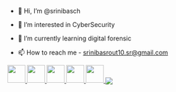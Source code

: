 - 👋 Hi, I’m @srinibasch
- 👀 I’m interested in CyberSecurity
- 🌱 I’m currently learning digital forensic

- 📫 How to reach me - srinibasrout10.sr@gmail.com

<a href="https://api.whatsapp.com/send?phone=917978825940&text=hey">
      <img src="https://exploitus.chinmayakumarbiswal.in/image/whatsapp.png" height="40px" width="40px">
   </a>
   <a href="https://www.facebook.com/srinibas.rout.90">
      <img src="https://exploitus.chinmayakumarbiswal.in/image/facebook.png" height="40px" width="40px">
   </a>
   <a href="https://www.instagram.com/chiku_1003_/">
      <img src="https://exploitus.chinmayakumarbiswal.in/image/instagram.png" height="40px" width="40px">
    </a>
    <a href="https://www.linkedin.com/in/srinibasrout">
       <img src="https://exploitus.chinmayakumarbiswal.in/image/linkedin.png" height="40px" width="40px">
   </a>
    <a href="https://twitter.com/CHIKU10SR">
      <img src="https://exploitus.chinmayakumarbiswal.in/image/twitter.png" height="40px" width="40px">
   </a>

<!---
srinibasch/srinibasch is a ✨ special ✨ repository because its `README.md` (this file) appears on your GitHub profile.
You can click the Preview link to take a look at your changes.
--->
<img align="center" src="https://github-readme-stats.anuraghazra1.vercel.app/api/top-langs/?username=srinibasch/&layout=compact&theme=buefy" />
